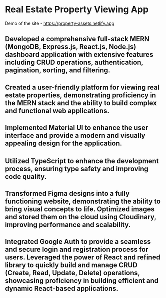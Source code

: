 # Real Estate Property Viewing App
Demo of the site - https://property-assets.netlify.app

## Developed a comprehensive full-stack MERN (MongoDB, Express.js, React.js, Node.js) dashboard application with extensive features including CRUD operations, authentication, pagination, sorting, and filtering. 
## Created a user-friendly platform for viewing real estate properties, demonstrating proficiency in the MERN stack and the ability to build complex and functional web applications. 
## Implemented Material UI to enhance the user interface and provide a modern and visually appealing design for the application.
## Utilized TypeScript to enhance the development process, ensuring type safety and improving code quality.
## Transformed Figma designs into a fully functioning website, demonstrating the ability to bring visual concepts to life. Optimized images and stored them on the cloud using Cloudinary, improving performance and scalability.
## Integrated Google Auth to provide a seamless and secure login and registration process for users. Leveraged the power of React and refined library to quickly build and manage CRUD (Create, Read, Update, Delete) operations, showcasing proficiency in building efficient and dynamic React-based applications.
